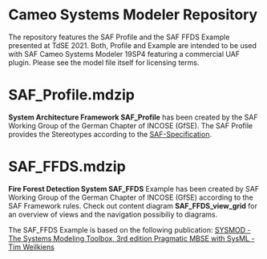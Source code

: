 # Cameo Systems Modeler Repository
The repository features the SAF Profile and the SAF FFDS Example presented at TdSE 2021. Both, Profile and Example are intended to be used with SAF Cameo Systems Modeler 19SP4 featuring a commercial UAF plugin. Please see the model file itself for licensing terms.

# SAF_Profile.mdzip
**System Architecture Framework SAF_Profile** has been created by the SAF Working Group of the German Chapter of INCOSE (GfSE). The SAF Profile provides the Stereotypes according to the [SAF-Specification](https://github.com/GfSE/SAF-Specification).

# SAF_FFDS.mdzip
**Fire Forest Detection System SAF_FFDS** Example has been created by SAF Working Group of the German Chapter of INCOSE (GfSE) according to the SAF Framework rules. Check out content diagram **SAF_FFDS_view_grid** for an overview of views and the navigation possibiliy to diagrams.

The SAF_FFDS Example is based on the following publication: [SYSMOD - The Systems Modeling Toolbox, 3rd edition Pragmatic MBSE with SysML - Tim Weilkiens](https://www.oose.de/nuetzliches/sysmod-the-systems-modeling-toolbox/)

